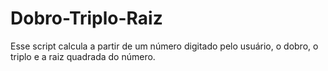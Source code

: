 # Dobro-Triplo-Raiz
Esse script calcula a partir de um número digitado pelo usuário, o dobro, o triplo e a raiz quadrada do número.
